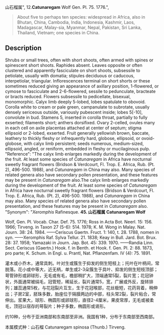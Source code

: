 山石榴属",
12.**Catunaregam** Wolf Gen. Pl. 75. 1776.",

> About five to perhaps ten species: widespread in Africa, also in Bhutan, China, Cambodia, India, Indonesia, Kashmir, Laos, Madagascar, Malay-sia, Myanmar, Nepal, Pakistan, Sri Lanka, Thailand, Vietnam; one species in China.

## Description
Shrubs or small trees, often with short shoots, often armed with spines or spinescent short shoots. Raphides absent. Leaves opposite or often clustered and apparently fasciculate on short shoots, subsessile to petiolate, usually with domatia; stipules deciduous or caducous, interpetiolar, triangular. Inflorescences terminal on short shorts or these sometimes reduced giving an appearance of axillary position, 1-flowered, or cymose to fasciculate and 2-6-flowered, sessile to pedunculate, bracteate or bracts reduced. Flowers subsessile to pedicellate, bisexual, monomorphic. Calyx limb deeply 5-lobed, lobes spatulate to obovoid. Corolla white to cream or pale green, campanulate to subrotate, usually densely sericeous outside, variously pubescent inside; lobes 5[-10], convolute in bud. Stamens 5, inserted in corolla throat, partially to fully exserted; filaments short; anthers dorsifixed. Ovary 2-celled, ovules many in each cell on axile placentas attached at center of septum; stigma ellipsoid or 2-lobed, exserted. Fruit generally yellowish brown, baccate, leathery to thickly fleshy or infrequently hard, globose, ellipsoid, or ovoid-globose, with calyx limb persistent; seeds numerous, medium-sized, ellipsoid, angled, or reniform, embedded in fleshy or mucilaginous pulp.
  "Reference": "The calyx limb enlarges markedly during the development of the fruit. At least some species of *Catunaregam* in Africa have nocturnal sweetly fragrant flowers (Bridson &amp; Verdcourt, Fl. Trop. E. Africa, Rub. (Pt. 2), 496-500. 1988), and *Catunaregam* in China may also. Many species of related genera also have secondary pollen presentation, and these features may be present in *Catunaregam* also.The calyx limb enlarges markedly during the development of the fruit. At least some species of *Catunaregam* in Africa have nocturnal sweetly fragrant flowers (Bridson &amp; Verdcourt, Fl. Trop. E. Africa, Rub. (Pt. 2), 496-500. 1988), and *Catunaregam* in China may also. Many species of related genera also have secondary pollen presentation, and these features may be present in *Catunaregam* also.
  "Synonym": "*Xeromphis* Rafinesque.
**45. 山石榴属 Catunaregam Wolf**

Wolf, Gen. Pl. Vocab. Char. Def. 75. 1776; Ross in Acta Bot. Neerl. 15: 156. 1966; Tirveng. in Taxon 27 (5-6): 514. 1978; K. M. Wong in Malay. Nat. Journ. 38: 24. 1984. ——Ceriscus Gaertn. Fruct. 1: 140, t. 28. 1788, nomen in syn. ——Xeromphis Raf. Sylva Tellur. 21. 1838; Keay in Bull. Jard. Bot. Brux. 28: 37. 1958; Yamazaki in Journ. Jap. Bot. 45: 339. 1970. ——Randia Linn. Sect. Ceriscus (Gaertn.) Hook. f. in Benth. et Hook. f. Gen. Pl. 2: 88. 1873, pro parte; K. Schum. in Engl. u. Prantl, Nat. Pflanzenfam. IV (4): 75. 1891.

灌木或小乔木，通常具刺。叶对生或簇生于抑发的侧生短枝上；托叶在叶柄间，常脱落。花小或中等大，近无柄，单生或2-3朵簇生于具叶、抑发的侧生短枝顶部；萼管钟形或卵球形，无毛或有毛，檐部稍扩大，顶端通常5裂，裂片宽；花冠钟状，外面通常被绢毛，冠管短，稀延长，裂片通常5，宽，广展或外反，旋转排列；雄蕊通常5枚，与花冠裂片互生，生于花冠喉部，花丝极短，花药背着，稍伸出；子房2室，胚珠多数，胎座位于隔膜两边的中部，柱头常2裂，裂片粘合，常伸出。浆果大，球形、椭圆形或卵球形，直径2-4厘米，果皮常厚，无毛或被柔毛，顶冠以宿存的萼裂片；种子多数，椭圆形或肾形。

约10种，分布于亚洲南部和东南部至非洲。我国有1种，分布于东南部至西南部。

本属模式种：山石榴 Catunaregam spinosa (Thunb.) Tirveng.

